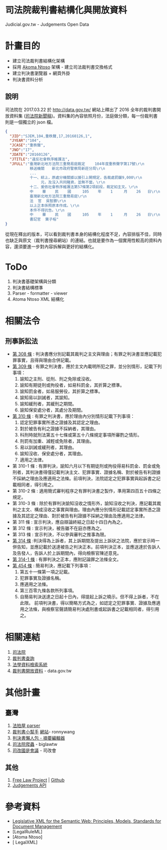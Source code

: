 # 司法院裁判書結構化與開放資料
Judicial.gov.tw - Judgements Open Data

# 計畫目的

- 建立司法裁判書結構化架構
- 採用 [Akoma Ntoso](http://www.akomantoso.org/) 架構 - 建立司法裁判書交換格式
- 建立判決書瀏覽器 + 網頁外掛
- 判決書資料分析

## 說明

司法院在 2017.03.22 於 http://data.gov.tw/ 網站上釋出了 2016 全年的裁判書開放資料集 ([司法院新聞稿](http://jirs.judicial.gov.tw/GNNWS/NNWSS002.asp?id=259695))。資料集的內容依照月份，法庭做分類，每一份裁判書則是一個獨立的 json 檔。

```json
{
  "JID":"SJEM,104,重秩聲,17,20160126,1",
  "JYEAR":"104",
  "JCASE":"重秩聲",
  "JNO":"17",
  "JDATE":"20160126",
  "JTITLE":"違反社會秩序維護法",
  "JFULL":"臺灣新北地方法院三重簡易庭裁定　　 104年度重秩聲字第17號\r\n
           移送機關　　新北市政府警察局新莊分局\r\n
           ...
           十一、綜上，原處分機關據以援引上開規定，各裁處罰鍰9,000\r\n
                元，及沒入共同賭資，並無不當。\r\n
           十二、爰依社會秩序維護法第57條第2項前段，裁定如主文。\r\n
           中    華    民    國     105    年    1     月    26   日\r\n
           臺灣新北地方法院三重簡易庭\r\n
           法  官  吳智勝\r\n
           以上正本係照原本作成。\r\n
           本件不得抗告。\r\n
           中    華    民    國     105    年    1     月    26   日\r\n
           書記官  葉子榕"           
}
```

從現在釋出的版本，可以看到裁判書本身的結構化程度不足，內容排版不佳，同時也缺乏與原文（裁判書搜尋網站）的連結。也就是要作為一個實用性較高的資料內容，還須要進一步對內容拆解與更好的結構化。

# ToDo
1. 判決書基礎架構與分類
2. 判決書結構標準
3. Parser - formatter - viewer
3. Atoma Ntoso XML 結構化

# 相關法令

## 刑事訴訟法
- [第 308 條](http://law.moj.gov.tw/LawClass/LawSingle.aspx?Pcode=C0010001&FLNO=308) : 判決書應分別記載其裁判之主文與理由；有罪之判決書並應記載犯罪事實，且得與理由合併記載。
- [第 309 條]((http://law.moj.gov.tw/LawClass/LawSingle.aspx?Pcode=C0010001&FLNO=309)) : 有罪之判決書，應於主文內載明所犯之罪，並分別情形，記載下列事項：
  1. 諭知之主刑、從刑、刑之免除或沒收。
  2. 諭知有期徒刑或拘役者，如易科罰金，其折算之標準。
  3. 諭知罰金者，如易服勞役，其折算之標準。
  4. 諭知易以訓誡者，其諭知。
  5. 諭知緩刑者，其緩刑之期間。
  6. 諭知保安處分者，其處分及期間。
- [第 310 條](http://law.moj.gov.tw/LawClass/LawSingle.aspx?Pcode=C0010001&FLNO=310) : 有罪之判決書，應於理由內分別情形記載下列事項：
  1. 認定犯罪事實所憑之證據及其認定之理由。
  2. 對於被告有利之證據不採納者，其理由。
  3. 科刑時就刑法第五十七條或第五十八條規定事項所審酌之情形。
  4. 刑罰有加重、減輕或免除者，其理由。
  5. 易以訓誡或緩刑者，其理由。
  6. 諭知沒收、保安處分者，其理由。
  7. 適用之法律。
- 第 310-1 條 : 有罪判決，諭知六月以下有期徒刑或拘役得易科罰金、罰金或免刑者，其判決書得僅記載判決主文、犯罪事實、證據名稱、對於被告有利證據不採納之理由及應適用之法條。前項判決，法院認定之犯罪事實與起訴書之記載相同者，得引用之。
- 第 310-2 條 : 適用簡式審判程序之有罪判決書之製作，準用第四百五十四條之規定。
- 第 310-3 條 : 除於有罪判決諭知沒收之情形外，諭知沒收之判決，應記載其裁判之主文、構成沒收之事實與理由。理由內應分別情形記載認定事實所憑之證據及其認定之理由、對於被告有利證據不採納之理由及應適用之法律。
- 第 311 條 : 宣示判決，應自辯論終結之日起十四日內為之。
- 第 312 條	: 宣示判決，被告雖不在庭亦應為之。
- 第 313 條	: 宣示判決，不以參與審判之推事為限。
- [第 314 條](http://law.moj.gov.tw/LawClass/LawSingle.aspx?Pcode=C0010001&FLNO=314)	:判決得為上訴者，其上訴期間及提出上訴狀之法院，應於宣示時一併告知，並應記載於送達被告之判決正本。前項判決正本，並應送達於告訴人及告發人，告訴人於上訴期間內，得向檢察官陳述意見。
- [第 314-1 條](http://law.moj.gov.tw/LawClass/LawSingle.aspx?Pcode=C0010001&FLNO=314-1) : 有罪判決之正本，應附記論罪之法條全文。
- [第 454 條](http://law.moj.gov.tw/LawClass/LawSingle.aspx?Pcode=C0010001&FLNO=454) : 簡易判決，應記載下列事項：
  1. 第五十一條第一項之記載。
  2. 犯罪事實及證據名稱。
  3. 應適用之法條。
  4. 第三百零九條各款所列事項。
  5. 自簡易判決送達之日起十日內，得提起上訴之曉示。但不得上訴者，不在此限。
  前項判決書，得以簡略方式為之，如認定之犯罪事實、證據及應適用之法條，與檢察官聲請簡易判決處刑書或起訴書之記載相同者，得引用之。

# 相關連結

1. [司法院](http://www.judicial.gov.tw/)
2. [裁判書查詢](http://jirs.judicial.gov.tw/FJUD/FJUDQRY01M_1.aspx)
3. [法學資料檢索系統](http://jirs.judicial.gov.tw/Index.htm)
4. [裁判書開放資料](http://data.gov.tw/wise_search?nodetype=metadataset&kw=%E8%A3%81%E5%88%A4%E6%9B%B8) - data.gov.tw


# 其他計畫

## 臺灣
1. [法拍屋 parser](https://github.com/shadowjohn/judicial)
2. [裁判書小幫手](https://github.com/ronnywang/judicial-easyer) [網站](http://judicial.ronny.tw/)- ronnywang
3. [判決書懶人包 - 摘要編輯器](https://github.com/ctiml/judicial-summary)
3. [司法院爬蟲](https://github.com/biglawtw/judicial_crawler) - biglawtw
4. [司改國是會議](https://github.com/JRF-tw/nationwide_judicial_reform_meeting) - 司改會

## 其他
1. [Free Law Project](https://free.law/) | [Github](https://github.com/freelawproject)
2. [Judgements API](https://github.com/openva/judgmental)

# 參考資料
- [Legislative XML for the Semantic Web: Principles, Models, Standards for Document Management](https://play.google.com/store/books/details/Giovanni_Sartor_Legislative_XML_for_the_Semantic_W?id=2yBVDmy-MCkC)
- [LegalRuleML]
- [Atoma Ntoso]
- [ LegalXML]
